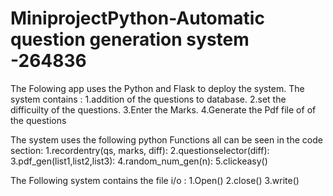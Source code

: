 # MiniprojectPython-Automatic question generation system -264836

The Folowing app uses the Python and Flask to deploy the system.
The system contains :
1.addition of the questions to database.
2.set the difficuilty of the questions.
3.Enter the Marks.
4.Generate the Pdf file of of the questions


The system uses the following python Functions all can be seen in the code section:
1.recordentry(qs, marks, diff):
2.questionselector(diff):
3.pdf_gen(list1,list2,list3):
4.random_num_gen(n):
5.clickeasy()

The Following system contains the file i/o :
1.Open()
2.close()
3.write()
